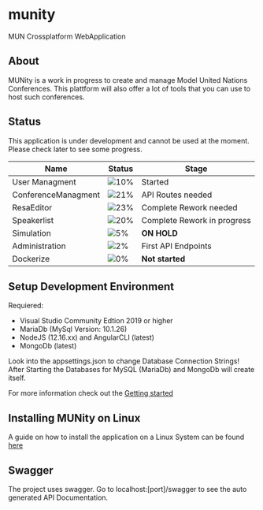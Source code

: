 # munity
MUN Crossplatform WebApplication

## About
MUNity is a work in progress to create and manage Model United Nations Conferences.
This plattform will also offer a lot of tools that you can use to host such conferences.

## Status
This application is under development and cannot be used at the moment. Please check later to see some progress.

| Name | Status | Stage |
|------|--------|-------|
| User Managment | ![10%](https://progress-bar.dev/10) | Started |
| ConferenceManagment | ![21%](https://progress-bar.dev/21) | API Routes needed |
| ResaEditor | ![23%](https://progress-bar.dev/23) | Complete Rework needed |
| Speakerlist | ![20%](https://progress-bar.dev/20) | Complete Rework in progress |
| Simulation | ![5%](https://progress-bar.dev/5) | __ON HOLD__ |
| Administration | ![2%](https://progress-bar.dev/2) | First API Endpoints |
| Dockerize | ![0%](https://progress-bar.dev/0) | __Not started__ |

## Setup Development Environment
Requiered: 
* Visual Studio Community Edtion 2019 or higher
* MariaDb (MySql Version: 10.1.26)
* NodeJS (12.16.xx) and AngularCLI (latest)
* MongoDb (latest) 

Look into the appsettings.json to change Database Connection Strings!
After Starting the Databases for MySQL (MariaDb) and MongoDb will create itself.

For more information check out the [Getting started](Documentation/GettingStarted.md)

## Installing MUNity on Linux

A guide on how to install the application on a Linux System can 
be found [here](Documentation/installation.md)

## Swagger

The project uses swagger. Go to localhost:[port]/swagger to see the auto generated API Documentation.


